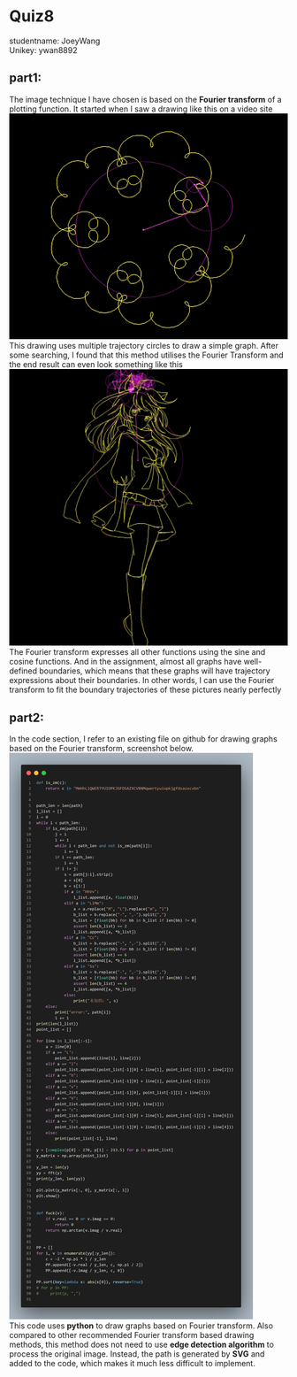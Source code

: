 # Quiz8
studentname: JoeyWang<br>
Unikey: ywan8892 <br>
## part1:
The image technique I have chosen is based on the **Fourier transform** of a plotting function. It started when I saw a drawing like this on a video site</br>
![Fourier transform Image 1](Image/Img1.png)<br>
This drawing uses multiple trajectory circles to draw a simple graph. After some searching, I found that this method utilises the Fourier Transform and the end result can even look something like this<br>
![Fourier transform Image 2](Image/Img2.png)<br>
The Fourier transform expresses all other functions using the sine and cosine functions. And in the assignment, almost all graphs have well-defined boundaries, which means that these graphs will have trajectory expressions about their boundaries. In other words, I can use the Fourier transform to fit the boundary trajectories of these pictures nearly perfectly<br>

## part2:
In the code section, I refer to an existing file on github for drawing graphs based on the Fourier transform, screenshot below.<br>
![Code reference](Image/Img3.png)<br>
This code uses **python** to draw graphs based on Fourier transform. Also compared to other recommended Fourier transform based drawing methods, this method does not need to use **edge detection algorithm** to process the original image. Instead, the path is generated by **SVG** and added to the code, which makes it much less difficult to implement.<br>